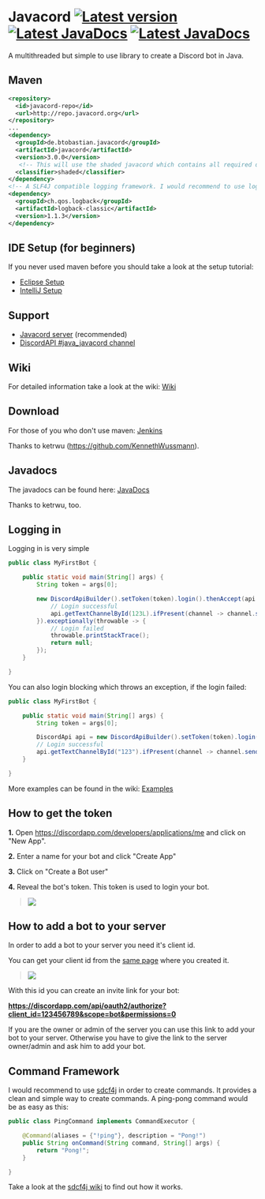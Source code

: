# Javacord <a href="#"><img src="https://img.shields.io/badge/Version-3.0.0-brightgreen.svg" alt="Latest version"></a> <a href="http://ci.ketrwu.de/job/Javacord/branch/master/javadoc/"><img src="https://img.shields.io/badge/JavaDoc-latest-yellow.svg" alt="Latest JavaDocs"></a> <a href="https://github.com/BtoBastian/Javacord/wiki"><img src="https://img.shields.io/badge/Wiki-Home-red.svg" alt="Latest JavaDocs"></a>
A multithreaded but simple to use library to create a Discord bot in Java.

##  Maven
```xml
<repository>
  <id>javacord-repo</id>
  <url>http://repo.javacord.org</url>
</repository>
...
<dependency>
  <groupId>de.btobastian.javacord</groupId>
  <artifactId>javacord</artifactId>
  <version>3.0.0</version>
   <!-- This will use the shaded javacord which contains all required dependencies -->
  <classifier>shaded</classifier>
</dependency>
<!-- A SLF4J compatible logging framework. I would recommend to use logback -->
<dependency>
  <groupId>ch.qos.logback</groupId>
  <artifactId>logback-classic</artifactId>
  <version>1.1.3</version>
</dependency>
```

## IDE Setup (for beginners)

If you never used maven before you should take a look at the setup tutorial:
* [Eclipse Setup](https://github.com/BtoBastian/Javacord/wiki/How-to-setup-(Eclipse-and-Maven))
* [IntelliJ Setup](https://github.com/BtoBastian/Javacord/wiki/How-to-setup-(IntelliJ-and-Maven))

## Support
 
* [Javacord server](https://discord.gg/0qJ2jjyneLEgG7y3) (recommended)
* [DiscordAPI #java_javacord channel](https://discord.gg/0SBTUU1wZTVXVKEo)

## Wiki

For detailed information take a look at the wiki: [Wiki](https://github.com/BtoBastian/Javacord/wiki)

## Download
For those of you who don't use maven: [Jenkins](http://ci.ketrwu.de/job/Javacord/branch/master/lastSuccessfulBuild/)

Thanks to ketrwu (https://github.com/KennethWussmann).

## Javadocs
The javadocs can be found here: [JavaDocs](http://ci.ketrwu.de/job/Javacord/branch/master/javadoc/)

Thanks to ketrwu, too.

## Logging in

Logging in is very simple
```java
public class MyFirstBot {

    public static void main(String[] args) {
        String token = args[0];

        new DiscordApiBuilder().setToken(token).login().thenAccept(api -> {
            // Login successful
            api.getTextChannelById(123L).ifPresent(channel -> channel.sendMessage("I'm online now!"));
        }).exceptionally(throwable -> {
            // Login failed
            throwable.printStackTrace();
            return null;
        });
    }

}
```

You can also login blocking which throws an exception, if the login failed:
```java
public class MyFirstBot {

    public static void main(String[] args) {
        String token = args[0];

        DiscordApi api = new DiscordApiBuilder().setToken(token).login().join();
        // Login successful
        api.getTextChannelById("123").ifPresent(channel -> channel.sendMessage("I'm online now!"));
    }

}
```

More examples can be found in the wiki: [Examples](https://github.com/BtoBastian/Javacord/wiki/Examples)

## How to get the token

**1.** Open https://discordapp.com/developers/applications/me and click on "New App".

**2.** Enter a name for your bot and click "Create App"

**3.** Click on "Create a Bot user"

**4.** Reveal the bot's token. This token is used to login your bot.

>![](http://i.imgur.com/EbexbiD.gif)

## How to add a bot to your server

In order to add a bot to your server you need it's client id.

You can get your client id from the [same page](https://discordapp.com/developers/applications/me) where you created it. 

>![](http://i.imgur.com/qzPDsp2.png)

With this id you can create an invite link for your bot:

**https://discordapp.com/api/oauth2/authorize?client_id=123456789&scope=bot&permissions=0**

If you are the owner or admin of the server you can use this link to add your bot to your server. Otherwise you have to give the link to the server owner/admin and ask him to add your bot.

## Command Framework

I would recommend to use [sdcf4j](https://github.com/BtoBastian/sdcf4j) in order to create commands. It provides a clean and simple way to create commands. A ping-pong command would be as easy as this:
```java
public class PingCommand implements CommandExecutor {

    @Command(aliases = {"!ping"}, description = "Pong!")
    public String onCommand(String command, String[] args) {
        return "Pong!";
    }

}
```
Take a look at the [sdcf4j wiki](https://github.com/BtoBastian/sdcf4j/wiki) to find out how it works.
